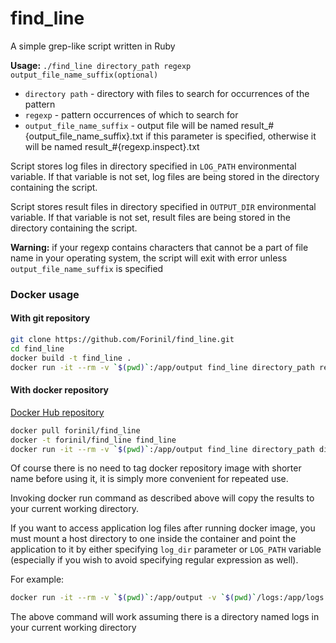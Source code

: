 # find_line
A simple grep-like script written in Ruby

**Usage:** `./find_line directory_path regexp output_file_name_suffix(optional)`

- `directory path` - directory with files to search for occurrences of the pattern
- `regexp` - pattern occurrences of which to search for
- `output_file_name_suffix` - output file will be named result_#{output_file_name_suffix}.txt if this parameter is specified,
    otherwise it will be named result_#{regexp.inspect}.txt
    
Script stores log files in directory specified in `LOG_PATH` environmental variable.
If that variable is not set, log files are being stored in the directory containing the script.  

Script stores result files in directory specified in `OUTPUT_DIR` environmental variable.
If that variable is not set, result files are being stored in the directory containing the script.  
    
**Warning:** if your regexp contains characters that cannot be a part of file name in your operating system, the script will 
exit with error unless `output_file_name_suffix` is specified     

### Docker usage ###

#### With git repository ####
```bash
git clone https://github.com/Forinil/find_line.git
cd find_line
docker build -t find_line .
docker run -it --rm -v `$(pwd)`:/app/output find_line directory_path regexp output_file_name_suffix(optional)
```

#### With docker repository ####
[Docker Hub repository](https://hub.docker.com/r/forinil/find_line/)
```bash
docker pull forinil/find_line
docker -t forinil/find_line find_line
docker run -it --rm -v `$(pwd)`:/app/output find_line directory_path directory_path regexp output_file_name_suffix(optional)
```

Of course there is no need to tag docker repository image with shorter name before using it, it is simply 
more convenient for repeated use.

Invoking docker run command as described above will copy the results to your current working directory.

If you want to access application log files after running docker image, you must mount a host directory to one inside the container 
and point the application to it by either specifying `log_dir` parameter or `LOG_PATH` variable (especially if you wish to avoid specifying
regular expression as well).

For example:
```bash
docker run -it --rm -v `$(pwd)`:/app/output -v `$(pwd)`/logs:/app/logs -e LOG_PATH=/app/logs directory_path regexp output_file_name_suffix(optional)
```

The above command will work assuming there is a directory named logs in your current working directory